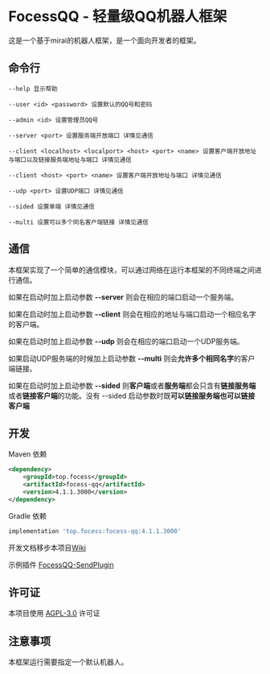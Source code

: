 # FocessQQ - 轻量级QQ机器人框架

这是一个基于mirai的机器人框架，是一个面向开发者的框架。

## 命令行

```
--help 显示帮助

--user <id> <password> 设置默认的QQ号和密码

--admin <id> 设置管理员QQ号

--server <port> 设置服务端开放端口 详情见通信

--client <localhost> <localport> <host> <port> <name> 设置客户端开放地址与端口以及链接服务端地址与端口 详情见通信

--client <host> <port> <name> 设置客户端开放地址与端口 详情见通信

--udp <port> 设置UDP端口 详情见通信

--sided 设置单端 详情见通信

--multi 设置可以多个同名客户端链接 详情见通信
```

## 通信

本框架实现了一个简单的通信模块，可以通过网络在运行本框架的不同终端之间进行通信。

如果在启动时加上启动参数 **--server** 则会在相应的端口启动一个服务端。

如果在启动时加上启动参数 **--client** 则会在相应的地址与端口启动一个相应名字的客户端。

如果在启动时加上启动参数 **--udp** 则会在相应的端口启动一个UDP服务端。

如果启动UDP服务端的时候加上启动参数 **--multi** 则会**允许多个相同名字**的客户端链接。

如果在启动时加上启动参数 **--sided** 则**客户端**或者**服务端**都会只含有**链接服务端**或者**链接客户端**的功能。没有 --sided 启动参数时既**可以链接服务端也可以链接客户端**

## 开发

Maven 依赖

```xml
<dependency>
    <groupId>top.focess</groupId>
    <artifactId>focess-qq</artifactId>
    <version>4.1.1.3000</version>
</dependency>
```

Gradle 依赖

```gradle
implementation 'top.focess:focess-qq:4.1.1.3000'
```

开发文档移步本项目[Wiki](https://github.com/MIdCoard/MiraiQQ/wiki)

示例插件 [FocessQQ-SendPlugin](https://github.com/MidCoard/FocessQQ-SendPlugin)

## 许可证

本项目使用 [AGPL-3.0](https://www.gnu.org/licenses/agpl-3.0.html) 许可证

## 注意事项

本框架运行需要指定一个默认机器人。




